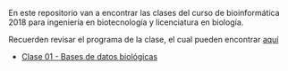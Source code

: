 En este repositorio van a encontrar las clases del curso de bioinformática 2018 para ingeniería en biotecnología y licenciatura en biología. 

Recuerden revisar el programa de la clase, el cual pueden encontrar [aquí]()

- [Clase 01 - Bases de datos biológicas]()  
